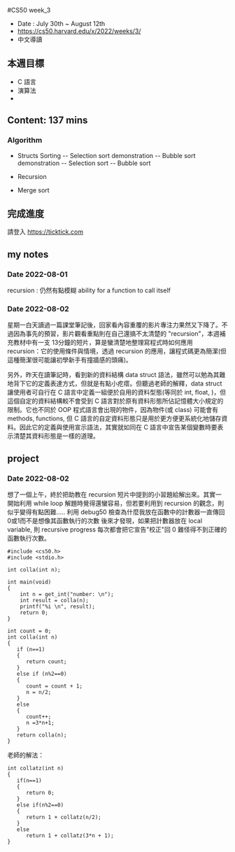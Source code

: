 #CS50 week_3
- Date : July 30th ~ August 12th
- https://cs50.harvard.edu/x/2022/weeks/3/
- 中文導讀

## 本週目標
- C 語言
- 演算法
- 

## Content:  137 mins
### Algorithm

- Structs Sorting
-- Selection sort demonstration
-- Bubble sort demonstration
-- Selection sort
-- Bubble sort

- Recursion
- Merge sort


## 完成進度
請登入 https://ticktick.com


## my notes
### Date 2022-08-01

recursion : 仍然有點模糊 ability for a function to call itself 

### Date 2022-08-02 
星期一白天讀過一篇課堂筆記後，回家看內容重覆的影片專注力果然又下降了。不過因為事先的預習，影片觀看重點則在自己還搞不太清楚的 "recursion"，本週補充教材中有一支 13分鐘的短片，算是蠻清楚地整理寫程式時如何應用 recursion：它的使用條件與情境，透過 recursion 的應用，讓程式碼更為簡潔(但這種簡潔很可能讓初學新手有撞牆感的頭痛)。

另外，昨天在讀筆記時，看到新的資料結構 data struct 語法，雖然可以勉為其難地背下它的定義表達方式，但就是有點小疙瘩。但聽過老師的解釋，data struct 讓使用者可自行在 C 語言中定義一組便於自用的資料型態(等同於 int, float, )，但這個自定的資料結構較不會受到 C 語言對於原有資料形態所佔記憶體大小規定的限制。它也不同於 OOP 程式語言會出現的物件，因為物件(或 class) 可能會有 methods, functions, 但 C 語言的自定資料形態只是用於更方便更系統化地儲存資料。因此它的定義與使用宣示語法，其實就如同在 C 語言中宣告某個變數時要表示清楚其資料形態是一樣的道理。  


## project
### Date 2022-08-02

想了一個上午，終於把助教在 recursion 短片中提到的小習題給解出來。其實一開始利用 while loop 解題時覺得還蠻容易，但若要利用到 recursion 的觀念，則似乎變得有點困難.....
利用 debug50 檢查為什麼我放在函數中的計數器一直傳回 0或1而不是想像其函數執行的次數
後來才發現，如果把計數器放在 local variable, 則 recursive progress 每次都會把它宣告"校正"回 0 
難怪得不到正確的函數執行次數。
 
```
#include <cs50.h>
#include <stdio.h>

int colla(int n);

int main(void)
{
    int n = get_int("number: \n");
    int result = colla(n);
    printf("%i \n", result);
    return 0;
}

int count = 0;
int colla(int n)
{
   if (n==1)
   {
      return count;
   }
   else if (n%2==0)
   {
      count = count + 1;
      n = n/2;
   }
   else
   {
      count++;
      n =3*n+1;
   }
   return colla(n);
}

```

老師的解法：

```
int collatz(int n)
{
   if(n==1)
   {
      return 0;
   }
   else if(n%2==0)
   {
      return 1 + collatz(n/2);
   }
   else
      return 1 + collatz(3*n + 1);
}

```

